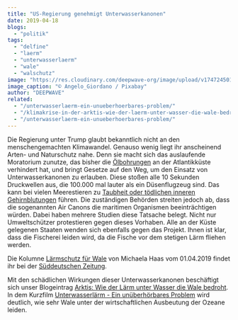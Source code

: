 ```yaml
---
title: "US-Regierung genehmigt Unterwasserkanonen"
date: 2019-04-18
blogs: 
  - "politik"
tags: 
  - "delfine"
  - "laerm"
  - "unterwasserlaerm"
  - "wale"
  - "walschutz"
image: "https://res.cloudinary.com/deepwave-org/image/upload/v1747245017/deepwave.org/whale-630256_1920.jpg"
image_caption: "© Angelo_Giordano / Pixabay"
author: "DEEPWAVE"
related: 
  - "/unterwasserlaerm-ein-unueberhoerbares-problem/"
  - "/klimakrise-in-der-arktis-wie-der-laerm-unter-wasser-die-wale-bedroht/"
  - "/unterwasserlaerm-ein-unueberhoerbares-problem/"
---
```


Die Regierung unter Trump glaubt bekanntlich nicht an den menschengemachten Klimawandel. Genauso wenig liegt ihr anscheinend Arten- und Naturschutz nahe. Denn sie macht sich das auslaufende Moratorium zunutze, das bisher die [Ölbohrungen](https://www.deepwave.org/die-ozeane/erdoel-und-erdgas/) an der Atlantikküste verhindert hat, und bringt Gesetze auf den Weg, um den Einsatz von Unterwasserkanonen zu erlauben. Diese stoßen alle 10 Sekunden Druckwellen aus, die 100.000 mal lauter als ein Düsenflugzeug sind. Das kann bei vielen Meerestieren zu [Taubheit oder tödlichen inneren Gehirnblutungen](https://www.deepwave.org/unterwasserlaerm-ein-unueberhoerbares-problem/) führen. Die zuständigen Behörden streiten jedoch ab, dass die sogenannten Air Canons die maritimen Organismen beeinträchtigen würden. Dabei haben mehrere Studien diese Tatsache belegt. Nicht nur Umweltschützer protestieren gegen dieses Vorhaben. Alle an der Küste gelegenen Staaten wenden sich ebenfalls gegen das Projekt. Ihnen ist klar, dass die Fischerei leiden wird, da die Fische vor dem stetigen Lärm fliehen werden.

Die Kolumne [Lärmschutz für Wale](https://sz-magazin.sueddeutsche.de/die-loesung-fuer-alles/wale-unter-wasser-kanonen-atlantik-laerm-87096) von Michaela Haas vom 01.04.2019 findet ihr bei der [Süddeutschen Zeitung](https://www.sueddeutsche.de/).

Mit den schädlichen Wirkungen dieser Unterwasserkanonen beschäftigt sich unser Blogeintrag [Arktis: Wie der Lärm unter Wasser die Wale bedroht](https://www.deepwave.org/klimakrise-in-der-arktis-wie-der-laerm-unter-wasser-die-wale-bedroht/). In dem Kurzfilm [Unterwasserlärm - Ein unüberhörbares Problem](https://www.deepwave.org/unterwasserlaerm-ein-unueberhoerbares-problem/) wird deutlich, wie sehr Wale unter der wirtschaftlichen Ausbeutung der Ozeane leiden.
